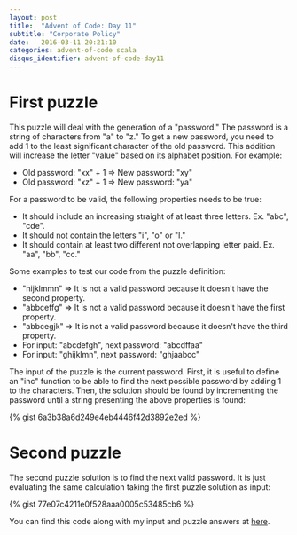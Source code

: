 ```yaml
---
layout: post
title:  "Advent of Code: Day 11"
subtitle: "Corporate Policy"
date:   2016-03-11 20:21:10
categories: advent-of-code scala
disqus_identifier: advent-of-code-day11
---
```

# First puzzle
This puzzle will deal with the generation of a "password." The password is a string of characters from "a" to "z." To get a new password, you need to add 1 to the least significant character of the old password. This addition will increase the letter "value" based on its alphabet position. For example:

- Old password: "xx" + 1 => New password: "xy"
- Old password: "xz" + 1 => New password: "ya"

For a password to be valid, the following properties needs to be true:

- It should include an increasing straight of at least three letters. Ex. "abc", "cde".
- It should not contain the letters "i", "o" or "l."
- It should contain at least two different not overlapping letter paid. Ex. "aa", "bb", "cc."

Some examples to test our code from the puzzle definition:

- "hijklmmn" => It is not a valid password because it doesn't have the second property.
- "abbceffg" => It is not a valid password because it doesn't have the first property.
- "abbcegjk" => It is not a valid password because it doesn't have the third property.
- For input: "abcdefgh", next password: "abcdffaa"
- For input: "ghijklmn", next password: "ghjaabcc"

The input of the puzzle is the current password. First, it is useful to define an "inc" function to be able to find the next possible password by adding 1 to the characters. Then, the solution should be found by incrementing the password until a string presenting the above properties is found:

{% gist 6a3b38a6d249e4eb4446f42d3892e2ed %}

# Second puzzle
The second puzzle solution is to find the next valid password. It is just evaluating the same calculation taking the first puzzle solution as input:

{% gist 77e07c4211e0f528aaa0005c53485cb6 %}

You can find this code along with my input and puzzle answers at [here](https://github.com/darienmt/advent-of-code/blob/master/scala/src/main/scala/Day11.sc).
